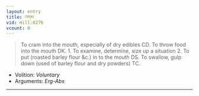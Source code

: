 ```yaml
---
layout: entry
title: འགམ་
vid: Hill:0276
vcount: 0
---
```

> To cram into the mouth, especially of dry edibles CD\. To throw food into the mouth DK\. 1\. To examine, determine, size up a situation 2\. To put (roasted barley flour &c\.) in to the mouth DS\. To swallow, gulp down (used of barley flour and dry powders) TC\.

* Volition: _Voluntary_
* Arguments: _Erg-Abs_

---

